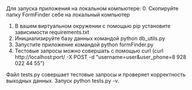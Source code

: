 Для запуска приложения на локальном компьютере:
0. Скопируйте папку FormFinder себе на локальный компьютер
1. В вашем виртуальном окружении с помощью pip установите зависимости requirements.txt
2. Инициализируйте базу данных командой python db_utils.py
3. Запустите приложение командой python formFinder.py
4. Тестовые запросы можно совершать с помощью curl (curl http://localhost:port/ -X POST -d "username=user&user_phone=8 928 022 44 55")

Файл tests.py совершает тестовые запросы и проверяет корректность выходных данных.
Запуск python tests.py -v.



